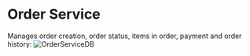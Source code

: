 # Order Service
Manages order creation, order status, items in order, payment and order history:
![OrderServiceDB](https://github.com/Online-Shop-Project-Resume/OrderService/assets/128129267/0d872f82-af4b-4e60-b514-7785aa8a261c)
